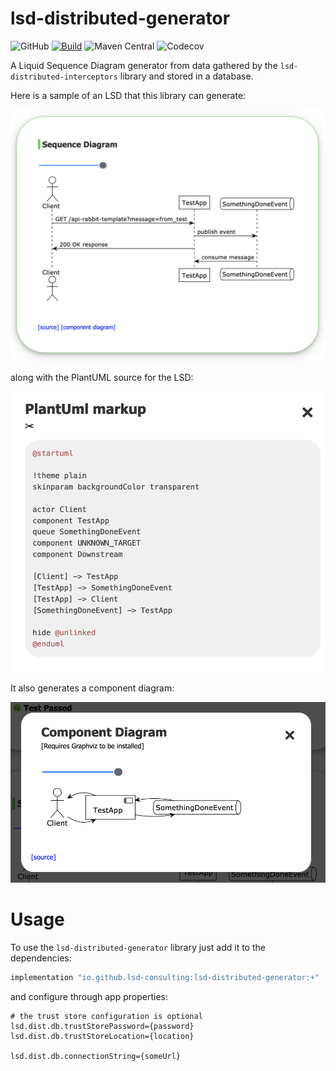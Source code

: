 # lsd-distributed-generator
![GitHub](https://img.shields.io/github/license/lsd-consulting/lsd-distributed-generator)
[![Build](https://github.com/lsd-consulting/lsd-distributed-generator/actions/workflows/macos-build.yml/badge.svg)](https://github.com/lsd-consulting/lsd-distributed-generator/actions/workflows/macos-build.yml)
![Maven Central](https://img.shields.io/maven-central/v/io.github.lsd-consulting/lsd-distributed-generator)
![Codecov](https://img.shields.io/codecov/c/github/lsd-consulting/lsd-distributed-generator)

A Liquid Sequence Diagram generator from data gathered by the `lsd-distributed-interceptors` library and stored in a database. 

Here is a sample of an LSD that this library can generate:

![LSD](https://github.com/lsd-consulting/lsd-distributed-generator/blob/main/image/lsd-example.png?raw=true)

along with the PlantUML source for the LSD:

![LSD Source](https://github.com/lsd-consulting/lsd-distributed-generator/blob/main/image/lsd-source-example.png?raw=true)

It also generates a component diagram:

![Component diagram](https://github.com/lsd-consulting/lsd-distributed-generator/blob/main/image/lsd-component-diagram-example.png?raw=true)

# Usage

To use the `lsd-distributed-generator` library just add it to the dependencies:

```groovy
implementation "io.github.lsd-consulting:lsd-distributed-generator:+"
```

and configure through app properties:

```properties
# the trust store configuration is optional
lsd.dist.db.trustStorePassword={password}
lsd.dist.db.trustStoreLocation={location}

lsd.dist.db.connectionString={someUrl}
```

